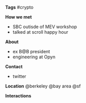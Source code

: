 **Tags**
#crypto

**How we met**
- SBC outisde of MEV workshop
- talked at scroll happy hour

**About**
- ex B@B president
- engineering at Opyn

**Contact**
- twitter

**Location**
@berkeley
@bay area
@sf

**Interactions**